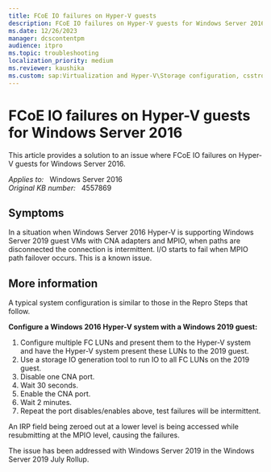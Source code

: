 ```yaml
---
title: FCoE IO failures on Hyper-V guests
description: FCoE IO failures on Hyper-V guests for Windows Server 2016.
ms.date: 12/26/2023
manager: dcscontentpm
audience: itpro
ms.topic: troubleshooting
localization_priority: medium
ms.reviewer: kaushika
ms.custom: sap:Virtualization and Hyper-V\Storage configuration, csstroubleshoot
---
```

# FCoE IO failures on Hyper-V guests for Windows Server 2016

This article provides a solution to an issue where FCoE IO failures on Hyper-V guests for Windows Server 2016.

_Applies to:_ &nbsp; Windows Server 2016  
_Original KB number:_ &nbsp; 4557869

## Symptoms

In a situation when Windows Server 2016 Hyper-V is supporting Windows Server 2019 guest VMs with CNA adapters and MPIO, when paths are disconnected the connection is intermittent. I/O starts to fail when MPIO path failover occurs.
This is a known issue.

## More information

A typical system configuration is similar to those in the Repro Steps that follow.

**Configure a Windows 2016 Hyper-V system with a Windows 2019 guest:**

1. Configure multiple FC LUNs and present them to the Hyper-V system and have the Hyper-V system present these LUNs to the 2019 guest.
2. Use a storage IO generation tool to run IO to all FC LUNs on the 2019 guest.
3. Disable one CNA port.
4. Wait 30 seconds.
5. Enable the CNA port.
6. Wait 2 minutes.
7. Repeat the port disables/enables above, test failures will be intermittent.

An IRP field being zeroed out at a lower level is being accessed while resubmitting at the MPIO level, causing the failures.

The issue has been addressed with Windows Server 2019 in the Windows Server 2019 July Rollup.
